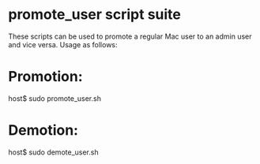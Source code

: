 # promote_user script suite
These scripts can be used to promote a regular Mac user to an admin user and vice versa.
Usage as follows:

# Promotion:
host$ sudo promote_user.sh <USERNAME>

# Demotion:
host$ sudo demote_user.sh <USERNAME>
